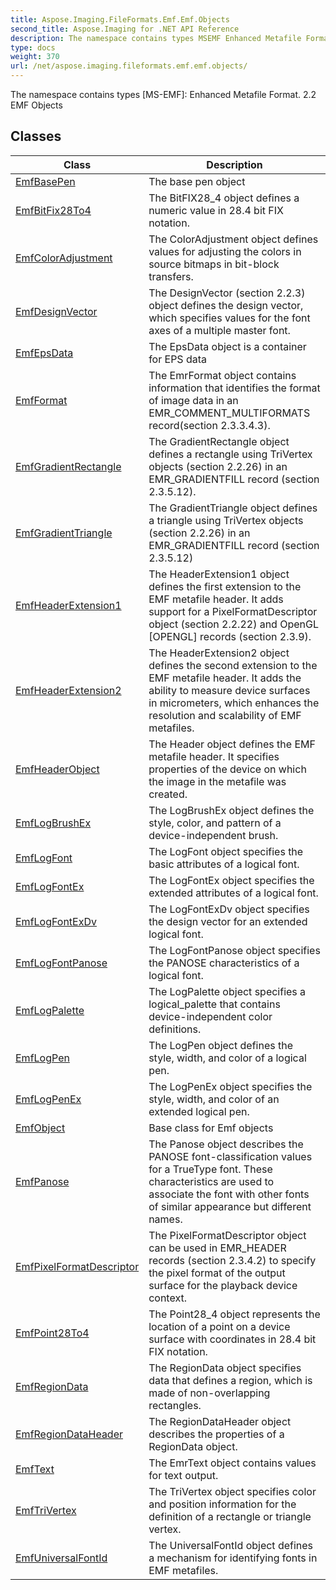```yaml
---
title: Aspose.Imaging.FileFormats.Emf.Emf.Objects
second_title: Aspose.Imaging for .NET API Reference
description: The namespace contains types MSEMF Enhanced Metafile Format. 2.2 EMF Objects
type: docs
weight: 370
url: /net/aspose.imaging.fileformats.emf.emf.objects/
---
```

The namespace contains types [MS-EMF]: Enhanced Metafile Format. 2.2 EMF Objects

## Classes

| Class | Description |
| --- | --- |
| [EmfBasePen](./emfbasepen/) | The base pen object |
| [EmfBitFix28To4](./emfbitfix28to4/) | The BitFIX28_4 object defines a numeric value in 28.4 bit FIX notation. |
| [EmfColorAdjustment](./emfcoloradjustment/) | The ColorAdjustment object defines values for adjusting the colors in source bitmaps in bit-block transfers. |
| [EmfDesignVector](./emfdesignvector/) | The DesignVector (section 2.2.3) object defines the design vector, which specifies values for the font axes of a multiple master font. |
| [EmfEpsData](./emfepsdata/) | The EpsData object is a container for EPS data |
| [EmfFormat](./emfformat/) | The EmrFormat object contains information that identifies the format of image data in an EMR_COMMENT_MULTIFORMATS record(section 2.3.3.4.3). |
| [EmfGradientRectangle](./emfgradientrectangle/) | The GradientRectangle object defines a rectangle using TriVertex objects (section 2.2.26) in an EMR_GRADIENTFILL record (section 2.3.5.12). |
| [EmfGradientTriangle](./emfgradienttriangle/) | The GradientTriangle object defines a triangle using TriVertex objects (section 2.2.26) in an EMR_GRADIENTFILL record (section 2.3.5.12) |
| [EmfHeaderExtension1](./emfheaderextension1/) | The HeaderExtension1 object defines the first extension to the EMF metafile header. It adds support for a PixelFormatDescriptor object (section 2.2.22) and OpenGL [OPENGL] records (section 2.3.9). |
| [EmfHeaderExtension2](./emfheaderextension2/) | The HeaderExtension2 object defines the second extension to the EMF metafile header. It adds the ability to measure device surfaces in micrometers, which enhances the resolution and scalability of EMF metafiles. |
| [EmfHeaderObject](./emfheaderobject/) | The Header object defines the EMF metafile header. It specifies properties of the device on which the image in the metafile was created. |
| [EmfLogBrushEx](./emflogbrushex/) | The LogBrushEx object defines the style, color, and pattern of a device-independent brush. |
| [EmfLogFont](./emflogfont/) | The LogFont object specifies the basic attributes of a logical font. |
| [EmfLogFontEx](./emflogfontex/) | The LogFontEx object specifies the extended attributes of a logical font. |
| [EmfLogFontExDv](./emflogfontexdv/) | The LogFontExDv object specifies the design vector for an extended logical font. |
| [EmfLogFontPanose](./emflogfontpanose/) | The LogFontPanose object specifies the PANOSE characteristics of a logical font. |
| [EmfLogPalette](./emflogpalette/) | The LogPalette object specifies a logical_palette that contains device-independent color definitions. |
| [EmfLogPen](./emflogpen/) | The LogPen object defines the style, width, and color of a logical pen. |
| [EmfLogPenEx](./emflogpenex/) | The LogPenEx object specifies the style, width, and color of an extended logical pen. |
| [EmfObject](./emfobject/) | Base class for Emf objects |
| [EmfPanose](./emfpanose/) | The Panose object describes the PANOSE font-classification values for a TrueType font. These characteristics are used to associate the font with other fonts of similar appearance but different names. |
| [EmfPixelFormatDescriptor](./emfpixelformatdescriptor/) | The PixelFormatDescriptor object can be used in EMR_HEADER records (section 2.3.4.2) to specify the pixel format of the output surface for the playback device context. |
| [EmfPoint28To4](./emfpoint28to4/) | The Point28_4 object represents the location of a point on a device surface with coordinates in 28.4 bit FIX notation. |
| [EmfRegionData](./emfregiondata/) | The RegionData object specifies data that defines a region, which is made of non-overlapping rectangles. |
| [EmfRegionDataHeader](./emfregiondataheader/) | The RegionDataHeader object describes the properties of a RegionData object. |
| [EmfText](./emftext/) | The EmrText object contains values for text output. |
| [EmfTriVertex](./emftrivertex/) | The TriVertex object specifies color and position information for the definition of a rectangle or triangle vertex. |
| [EmfUniversalFontId](./emfuniversalfontid/) | The UniversalFontId object defines a mechanism for identifying fonts in EMF metafiles. |


